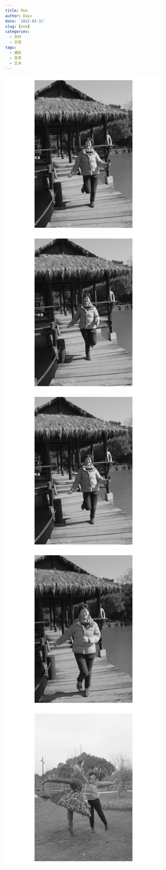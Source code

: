 ```yaml
---
title: Mum
author: Dayu
date: '2022-03-31'
slug: [mum]
categories:
  - 创作
  - 日常
tags:
  - 摄影
  - 思考
  - 艺术
---
```


![](images/another_dayu-20220326_150711-276969516_1150403372363425_462288661490258370_n.jpg)
![](images/another_dayu-20220326_150711-277322814_1968524536664814_1255252888137347811_n.jpg)
![](images/another_dayu-20220326_150711-276969516_1150403372363425_462288661490258370_n.jpg)
![](images/another_dayu-20220326_150711-277077329_2164910980332807_5473194274540781392_n.jpg)
![](images/another_dayu-20220221_151439-274291041_141664954984203_1238474083961856252_n.jpg)
